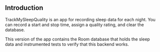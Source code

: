 
Introduction
------------

TrackMySleepQuality is an app for recording sleep data for each night. 
You can record a start and stop time, assign a quality rating, and clear the database. 

This version of the app contains the Room database that holds the sleep data 
and instrumented tests to verify that this backend works. 
